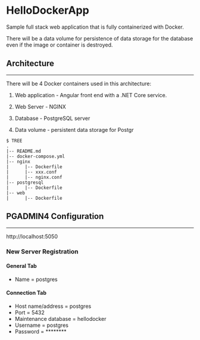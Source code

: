 # HelloDockerApp
Sample full stack web application that is fully containerized with Docker.

There will be a data volume for persistence of data storage for the database even if the image or container is destroyed.

## Architecture
-------
There will be 4 Docker containers used in this architecture:

1. Web application - Angular front end with a .NET Core service.

2. Web Server - NGINX

3. Database - PostgreSQL server

4. Data volume - persistent data storage for Postgr

```
$ TREE
.
|-- README.md
|-- docker-compose.yml
|-- nginx
|      |-- Dockerfile
|      |-- xxx.conf
|      |-- nginx.conf
|-- postgresql
|      |-- Dockerfile
|-- web
|      |-- Dockerfile
```


## PGADMIN4 Configuration
------------------
http://localhost:5050

### New Server Registration

#### General Tab
* Name = postgres

#### Connection Tab
* Host name/address = postgres
* Port = 5432
* Maintenance database = hellodocker
* Username = postgres
* Password = ********
